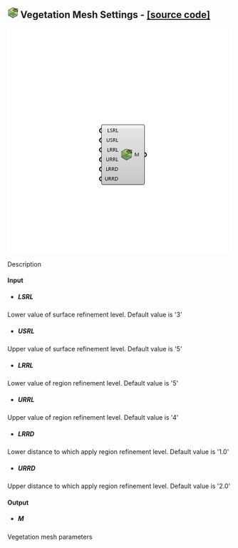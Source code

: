 ## ![](../images/icons/Vegetation_Mesh_Settings.png) Vegetation Mesh Settings - [[source code]](https://github.com/Eddy3D-Dev/Eddy3D-UMCF/blob/release/UMCF/CMP/Vegetation/VegetationMeshSettingsCMP.cs)

![](../images/components/Vegetation_Mesh_Settings.png)

Description

#### Input
* ##### LSRL
Lower value of surface refinement level. Default value is '3'
* ##### USRL
Upper value of surface refinement level. Default value is '5'
* ##### LRRL
Lower value of region refinement level. Default value is '5'
* ##### URRL
Upper value of region refinement level. Default value is '4'
* ##### LRRD
Lower distance to which apply region refinement level. Default value is '1.0'
* ##### URRD
Upper distance to which apply region refinement level. Default value is '2.0'

#### Output
* ##### M
Vegetation mesh parameters